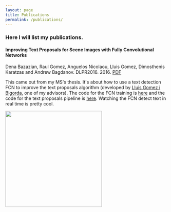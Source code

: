 ```yaml
---
layout: page
title: Publications
permalink: /publications/
---
```


### Here I will list my publications.

#### Improving Text Proposals for Scene Images with Fully Convolutional Networks ####
Dena Bazazian, Raul Gomez, Anguelos Nicolaou, Lluis Gomez, Dimosthenis Karatzas and Andrew Bagdanov.   DLPR2016. 2016. [PDF](https://arxiv.org/abs/1702.05089)  

This came out from my MS's thesis. It's about how to use a text detection FCN to improve the text proposals algorithm (developed by [Lluis Gomez i Bigorda](http://lluisgomez.github.io/), one of my advisors). The code for the FCN training is [here](https://github.com/gombru/TextProposalsInitialSuppression) and the code for the text proposals pipeline is [here](https://github.com/gombru/TextInSocialNetworks/tree/master/fcn). Watching the FCN detect text in real time is pretty cool.
<div class="imgcap">
<img src="/assets/fcn.gif" height="300">
</div>

